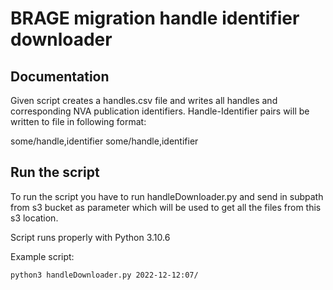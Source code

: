 # BRAGE migration handle identifier downloader

## Documentation

Given script creates a handles.csv file and writes all handles and corresponding NVA publication identifiers.
Handle-Identifier pairs will be written to file in following format:

some/handle,identifier
some/handle,identifier

## Run the script

To run the script you have to run handleDownloader.py and send in subpath from s3 bucket as parameter 
which will be used to get all the files from this s3 location. 

Script runs properly with Python 3.10.6

Example script:
```shell
python3 handleDownloader.py 2022-12-12:07/
```





